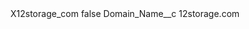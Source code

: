 <?xml version="1.0" encoding="UTF-8"?>
<CustomMetadata xmlns="http://soap.sforce.com/2006/04/metadata" xmlns:xsi="http://www.w3.org/2001/XMLSchema-instance" xmlns:xsd="http://www.w3.org/2001/XMLSchema">
    <label>X12storage_com</label>
    <protected>false</protected>
    <values>
        <field>Domain_Name__c</field>
        <value xsi:type="xsd:string">12storage.com</value>
    </values>
</CustomMetadata>
